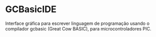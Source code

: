 GCBasicIDE
==========

Interface gráfica para escrever linguagem de programação usando o compilador gcbasic (Great Cow BASIC), para microcontroladores PIC.

